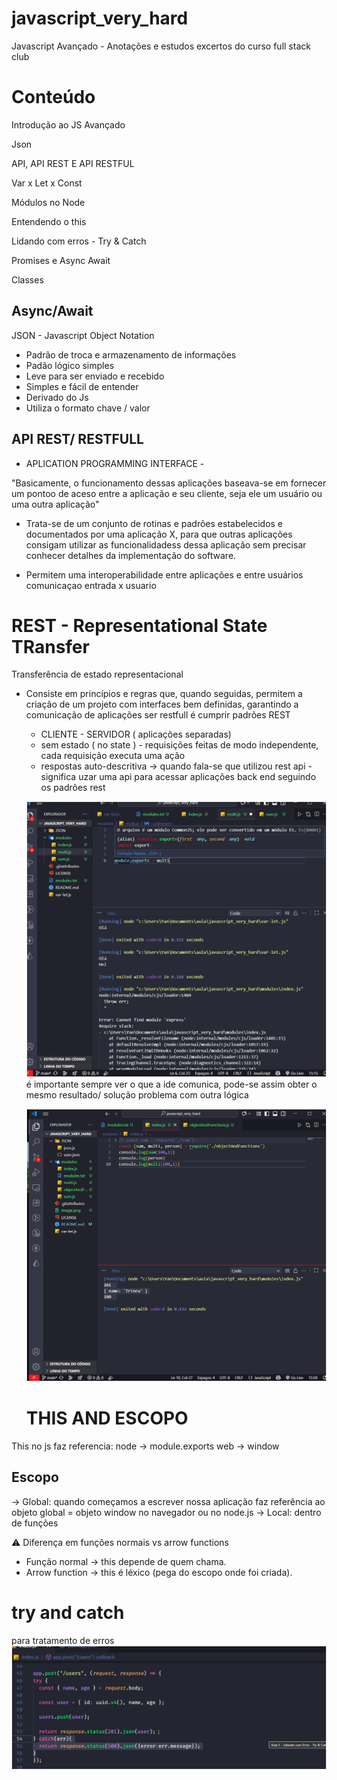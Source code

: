 # javascript_very_hard



Javascript Avançado - Anotações e estudos excertos do curso full stack club


# Conteúdo 

Introdução ao JS Avançado

Json

API, API REST E API RESTFUL

Var x Let x Const

Módulos no Node

Entendendo o this

Lidando com erros - Try & Catch

Promises e Async Await

Classes

## Async/Await

JSON - Javascript Object Notation

- Padrão de troca e armazenamento de informações 
- Padão lógico simples 
- Leve para ser enviado e recebido 
- Simples e fácil de entender
- Derivado do Js
- Utiliza o formato chave / valor



## API REST/ RESTFULL
- APLICATION PROGRAMMING INTERFACE -

"Basicamente, o funcionamento dessas aplicações baseava-se em fornecer um pontoo de aceso entre a aplicação e seu cliente, seja ele um usuário ou uma outra aplicação"

- Trata-se  de um conjunto de rotinas e padrões estabelecidos e documentados por uma aplicação X, para que outras aplicações consigam utilizar as funcionalidadess dessa aplicação sem precisar conhecer detalhes da implementação do software. 

- Permitem uma interoperabilidade entre aplicações e entre usuários comunicaçao entrada x usuario


# REST - Representational State TRansfer
Transferência de estado representacional
 - Consiste em princípios e regras que, quando seguidas, permitem a criação de um projeto com interfaces bem definidas, garantindo a comunicação de aplicações
  ser restfull é cumprir padrões REST

    - CLIENTE - SERVIDOR  ( aplicações separadas)
    - sem estado ( no state ) - requisições feitas de modo independente, cada requisição executa uma ação 
    - respostas auto-descritiva
    -> quando fala-se que utilizou rest api - significa uzar uma api para acessar aplicações back end seguindo os padrões rest 

    ![verificar](image.png)
    é importante sempre ver o que a ide comunica, pode-se assim obter o mesmo resultado/ solução problema com outra lógica 

    ![uau](image-1.png)


    # THIS AND ESCOPO 
 
  This no js faz referencia: 
  node -> module.exports
  web -> window

 ## Escopo
 -> Global: quando começamos a escrever nossa aplicação
      faz referência ao objeto global = objeto window 
      no navegador ou no node.js
-> Local: dentro de funções 


⚠️ Diferença em funções normais vs arrow functions
- Função normal → this depende de quem chama.
- Arrow function → this é léxico (pega do escopo onde foi criada).


# try and catch 
para tratamento de erros 
![catch](image-2.png)